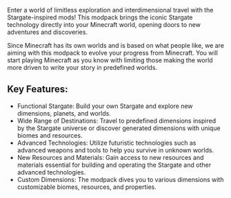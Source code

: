 Enter a world of limitless exploration and interdimensional travel with the Stargate-inspired mods! This modpack brings the iconic Stargate technology directly into your Minecraft world, opening doors to new adventures and discoveries.

Since Minecraft has its own worlds and is based on what people like, we are aiming with this modpack to evolve your progress from Minecraft. You will start playing Minecraft as you know with limiting those making the world more driven to write your story in predefined worlds.

## Key Features:

*   Functional Stargate: Build your own Stargate and explore new dimensions, planets, and worlds.
*   Wide Range of Destinations: Travel to predefined dimensions inspired by the Stargate universe or discover generated dimensions with unique biomes and resources.
*   Advanced Technologies: Utilize futuristic technologies such as advanced weapons and tools to help you survive in unknown worlds.
*   New Resources and Materials: Gain access to new resources and materials essential for building and operating the Stargate and other advanced technologies.
*   Custom Dimensions: The modpack dives you to various dimensions with customizable biomes, resources, and properties.
